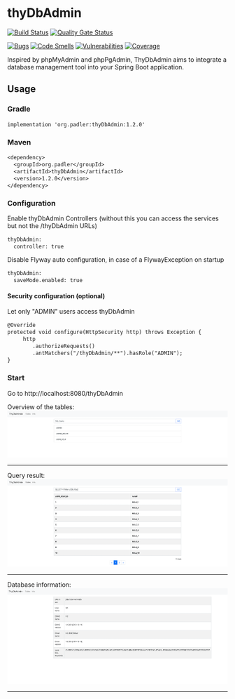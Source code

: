 # thyDbAdmin
[![Build Status](https://github.com/616slayer616/thyDbAdmin/actions/workflows/gradle.yml/badge.svg)](https://github.com/616slayer616/thyDbAdmin/actions/workflows/gradle.yml/badge.svg)
[![Quality Gate Status](https://sonarcloud.io/api/project_badges/measure?project=616slayer616_thyDbAdmin&metric=alert_status)](https://sonarcloud.io/dashboard?id=616slayer616_thyDbAdmin)

[![Bugs](https://sonarcloud.io/api/project_badges/measure?project=616slayer616_thyDbAdmin&metric=bugs)](https://sonarcloud.io/dashboard?id=616slayer616_thyDbAdmin)
[![Code Smells](https://sonarcloud.io/api/project_badges/measure?project=616slayer616_thyDbAdmin&metric=code_smells)](https://sonarcloud.io/dashboard?id=616slayer616_thyDbAdmin)
[![Vulnerabilities](https://sonarcloud.io/api/project_badges/measure?project=616slayer616_thyDbAdmin&metric=vulnerabilities)](https://sonarcloud.io/dashboard?id=616slayer616_thyDbAdmin)
[![Coverage](https://sonarcloud.io/api/project_badges/measure?project=616slayer616_thyDbAdmin&metric=coverage)](https://sonarcloud.io/dashboard?id=616slayer616_thyDbAdmin)

Inspired by phpMyAdmin and phpPgAdmin, ThyDbAdmin aims to integrate a database management tool into your Spring Boot application.

## Usage

### Gradle
```
implementation 'org.padler:thyDbAdmin:1.2.0'
```

### Maven
```
<dependency>
  <groupId>org.padler</groupId>
  <artifactId>thyDbAdmin</artifactId>
  <version>1.2.0</version>
</dependency>
```

### Configuration

Enable thyDbAdmin Controllers (without this you can access the services but not the /thyDbAdmin URLs)
```
thyDbAdmin:
  controller: true
```

Disable Flyway auto configuration, in case of a FlywayException on startup
```
thyDbAdmin:
  saveMode.enabled: true
```

#### Security configuration (optional)

Let only "ADMIN" users access thyDbAdmin
```
@Override
protected void configure(HttpSecurity http) throws Exception {
     http
        .authorizeRequests()
        .antMatchers("/thyDbAdmin/**").hasRole("ADMIN");
}
```

### Start

Go to http://localhost:8080/thyDbAdmin

Overview of the tables:
![Overview](/docs/img/overview.png)

---

Query result:
![Select](/docs/img/select.png)

---

Database information:
![Database info](/docs/img/db_info.png)

---
